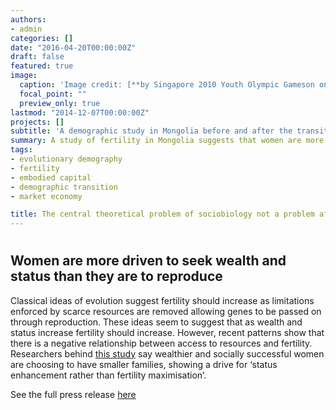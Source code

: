 ```yaml
---
authors:
- admin
categories: []
date: "2016-04-20T00:00:00Z"
draft: false
featured: true
image:
  caption: 'Image credit: [**by Singapore 2010 Youth Olympic Gameson on Flickr **](https://www.flickr.com/photos/15322733@N05/4897897685)'
  focal_point: ""
  preview_only: true
lastmod: "2014-12-07T00:00:00Z"
projects: []
subtitle: 'A demographic study in Mongolia before and after the transition to the market economy'
summary: A study of fertility in Mongolia suggests that women are more driven to seek wealth and status than they are to reproduce
tags:
- evolutionary demography
- fertility
- embodied capital
- demographic transition
- market economy

title: The central theoretical problem of sociobiology not a problem after all?
---
```

# 

## Women are more driven to seek wealth and status than they are to reproduce

Classical ideas of evolution suggest fertility should increase as limitations enforced by scarce resources are removed allowing genes to be passed on through reproduction. These ideas seem to suggest that as wealth and status increase fertility should increase. However, recent patterns show that there is a negative relationship between access to resources and fertility. Researchers behind [this study](https://royalsocietypublishing.org/doi/full/10.1098/rspb.2014.1733?rss=1) say wealthier and socially successful women are choosing to have smaller families, showing a drive for ‘status enhancement rather than fertility maximisation’.

See the full press release [here](https://royalsociety.org/news/2014/study-investigates-how-mongolian-fertility-is-linked-to-wealth/)

